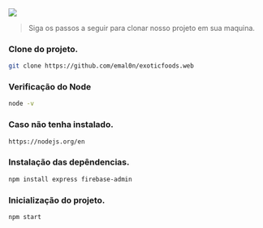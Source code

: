 <img src="https://raw.githubusercontent.com/emal0n/exoticfoods.web/refs/heads/master/banner.png"/>

> Siga os passos a seguir para clonar nosso projeto em sua maquina.

### Clone do projeto.

```bash
git clone https://github.com/emal0n/exoticfoods.web
```

### Verificação do Node

```bash
node -v
```
### Caso não tenha instalado.
```bash
https://nodejs.org/en
```

### Instalação das depêndencias.

```bash
npm install express firebase-admin 
```
### Inicialização do projeto.
```bash
npm start
```
